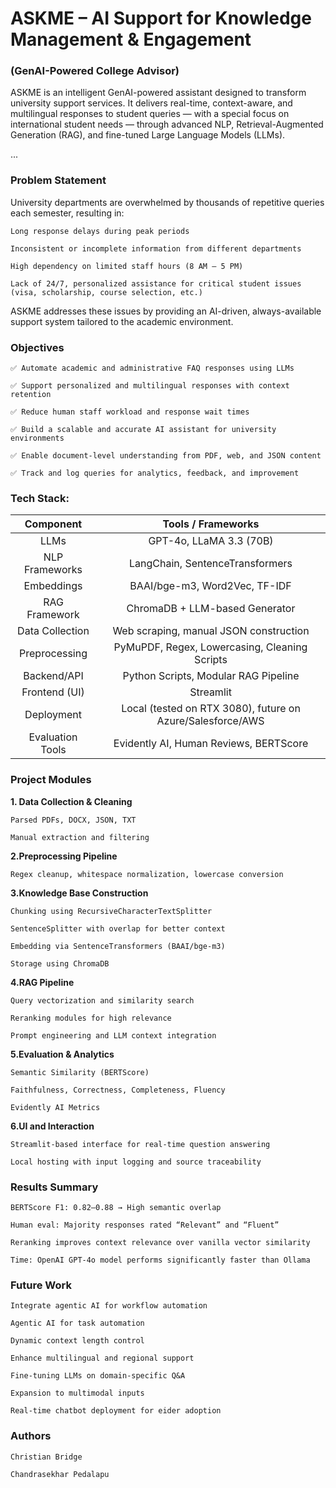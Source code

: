 # ASKME – AI Support for Knowledge Management & Engagement
### (GenAI-Powered College Advisor)

ASKME is an intelligent GenAI-powered assistant designed to transform university support services. It delivers real-time, context-aware, and multilingual responses to student queries — with a special focus on international student needs — through advanced NLP, Retrieval-Augmented Generation (RAG), and fine-tuned Large Language Models (LLMs).

... 

### Problem Statement

University departments are overwhelmed by thousands of repetitive queries each semester, resulting in:

    Long response delays during peak periods

    Inconsistent or incomplete information from different departments

    High dependency on limited staff hours (8 AM – 5 PM)

    Lack of 24/7, personalized assistance for critical student issues (visa, scholarship, course selection, etc.)

ASKME addresses these issues by providing an AI-driven, always-available support system tailored to the academic environment.  

### Objectives

    ✅ Automate academic and administrative FAQ responses using LLMs

    ✅ Support personalized and multilingual responses with context retention

    ✅ Reduce human staff workload and response wait times

    ✅ Build a scalable and accurate AI assistant for university environments

    ✅ Enable document-level understanding from PDF, web, and JSON content

    ✅ Track and log queries for analytics, feedback, and improvement


### Tech Stack:

| Component        | Tools / Frameworks                                  |
|:------------------:|:-----------------------------------------------------:|
| LLMs             | GPT-4o, LLaMA 3.3 (70B)                             |
| NLP Frameworks   | LangChain, SentenceTransformers                     |
| Embeddings       | BAAI/bge-m3, Word2Vec, TF-IDF                       |
| RAG Framework    | ChromaDB + LLM-based Generator                      |
| Data Collection  | Web scraping, manual JSON construction              |
| Preprocessing    | PyMuPDF, Regex, Lowercasing, Cleaning Scripts       |
| Backend/API      | Python Scripts, Modular RAG Pipeline                |
| Frontend (UI)    | Streamlit                                           |
| Deployment       | Local (tested on RTX 3080), future on Azure/Salesforce/AWS |
| Evaluation Tools | Evidently AI, Human Reviews, BERTScore             |


### Project Modules

**1. Data Collection & Cleaning**

    Parsed PDFs, DOCX, JSON, TXT

    Manual extraction and filtering

**2.Preprocessing Pipeline**

    Regex cleanup, whitespace normalization, lowercase conversion

**3.Knowledge Base Construction**

    Chunking using RecursiveCharacterTextSplitter

    SentenceSplitter with overlap for better context

    Embedding via SentenceTransformers (BAAI/bge-m3)

    Storage using ChromaDB

**4.RAG Pipeline**

    Query vectorization and similarity search

    Reranking modules for high relevance

    Prompt engineering and LLM context integration

**5.Evaluation & Analytics**

    Semantic Similarity (BERTScore)

    Faithfulness, Correctness, Completeness, Fluency

    Evidently AI Metrics

**6.UI and Interaction**

    Streamlit-based interface for real-time question answering

    Local hosting with input logging and source traceability 


### Results Summary
    BERTScore F1: 0.82–0.88 → High semantic overlap

    Human eval: Majority responses rated “Relevant” and “Fluent”

    Reranking improves context relevance over vanilla vector similarity

    Time: OpenAI GPT-4o model performs significantly faster than Ollama

### Future Work
    Integrate agentic AI for workflow automation

    Agentic AI for task automation

    Dynamic context length control

    Enhance multilingual and regional support

    Fine-tuning LLMs on domain-specific Q&A

    Expansion to multimodal inputs

    Real-time chatbot deployment for eider adoption



### Authors

    Christian Bridge

    Chandrasekhar Pedalapu